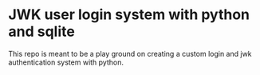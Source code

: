 # JWK user login system with python and sqlite

This repo is meant to be a play ground on creating a custom login and jwk authentication system with python. 